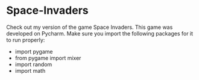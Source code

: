 # Space-Invaders
Check out my version of the game Space Invaders.
This game was developed on Pycharm.
Make sure you import the following packages for it to run properly:
- import pygame
- from pygame import mixer
- import random
- import math

